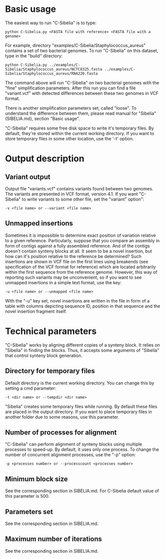 Basic usage
===========
The easiest way to run "C-Sibelia" is to type:

	python C-Sibelia.py <FASTA file with reference> <FASTA file with a genome>

For example, directory "examples/C-Sibelia/Staphylococcus_aureus" contains a
set of two bacterial genomes. To run "C-Sibelia" on this dataset, type in the
"build" directory:

	python C-Sibelia.py ../examples/C-Sibelia/Staphylococcus_aureus/NCTC8325.fasta ../examples/C-Sibelia/Staphylococcus_aureus/RN4220.fasta

The command above will run "C-Sibelia" on two bacterial genomes with the "fine"
simplification parameters. After this run you can find a file "variant.vcf" 
with detected differences between these two genomes in VCF format.

There is another simplification parameters set, called "loose". To understand
the difference between them, please read manual for "Sibelia" (SIBELIA.md),
section "Basic usage".

"C-Sibelia" requires some free disk space to write it's temporary files. By
default, they're stored within the current working directory. If you want to
store temporary files in some other location, use the '-t' option.

Output description
==================

Variant output
--------------
Output file "variants.vcf" contains variants found between two genomes. The 
variants are presented in VCF format, version 4.1. If you want "C-Sibelia" to
write variants to some other file, set the "variant" option":

	-v <file name> or --variant <file name>

Unmapped insertions
-------------------
Sometimes it is impossible to determine exact position of variation relative to
a given reference. Particularly, suppose that you compare an assembly in form
of contigs against a fully assembled reference. And of the contigs doesn't 
contain synteny blocks at all. It seem to be a novel insertion, but how can
it's position relative to the reference be determined? Such insertions are
shown in VCF file on the first lines using breakends (see specification of the
VCF format for reference) which are located arbitrarily within the first 
sequence from the reference genome. However, this way of reporting such
variants may be unconvenient, so if you want to see unmapped insertions in a
simple text format, use the key:

	-u <file name> or --unmapped <file name>

With the "-u" key set, novel insertions are written in the file <file name> in
form of a table with columns depicting sequence ID, position in that sequence 
and the novel insertion fragment itself.

Technical parameters
====================
"C-Sibelia" works by aligning different copies of a synteny block. It relies on
"Sibelia" in finding the blocks. Thus, it accepts some arguments of "Sibelia"
that control synteny block generation.

Directory for temporary files
-----------------------------
Default directory is the current working directory. You can change this by
setting a cmd parameter:

	-t <dir name> or --tempdir <dir name>

"Sibelia" creates some temporary files while running. By default these files
are placed in the output directory. If you want to place temporary files in
another folder due to some reasons, use this parameter. 

Number of processes for alignment
---------------------------------
"C-Sibelia" can perform alignment of synteny blocks using multiple processes
to speed-up. By default, it uses only one process. To change the number of 
concurrent alignment processes, use the "-p" option:

	-p <processes number> or --processcount <processes number>

Minimum block size
------------------
See the corresponding section in SIBELIA.md. For C-Sibelia default value of
this parameter is 500.

Parameters set
--------------
See the corresponding section in SIBELIA.md.

Maximum number of iterations
----------------------------
See the corresponding section in SIBELIA.md.
